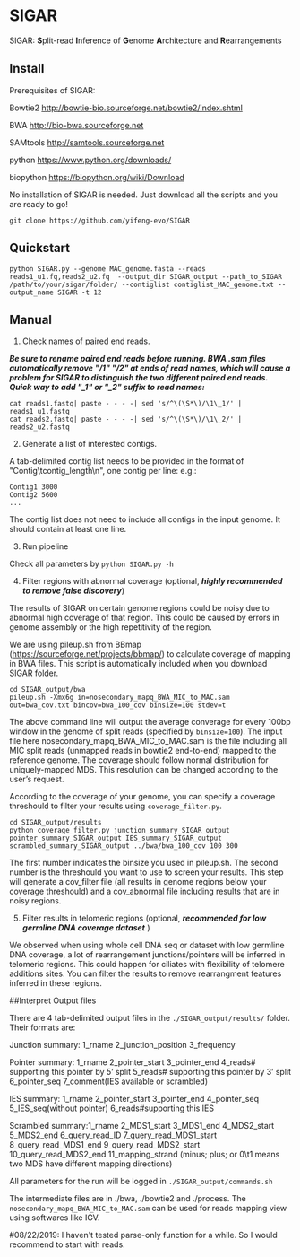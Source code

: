 # SIGAR
SIGAR: **S**plit-read **I**nference of **G**enome **A**rchitecture and **R**earrangements


## Install

Prerequisites of SIGAR:

Bowtie2 http://bowtie-bio.sourceforge.net/bowtie2/index.shtml

BWA http://bio-bwa.sourceforge.net

SAMtools http://samtools.sourceforge.net

python https://www.python.org/downloads/

biopython https://biopython.org/wiki/Download

No installation of SIGAR is needed. Just download all the scripts and you are ready to go!
```
git clone https://github.com/yifeng-evo/SIGAR 
```

## Quickstart
```
python SIGAR.py --genome MAC_genome.fasta --reads reads1_u1.fq,reads2_u2.fq  --output_dir SIGAR_output --path_to_SIGAR /path/to/your/sigar/folder/ --contiglist contiglist_MAC_genome.txt --output_name SIGAR -t 12
```

## Manual
1. Check names of paired end reads.

***Be sure to rename paired end reads before running. BWA .sam files automatically remove "/1" "/2" at ends of read names, which will cause a problem for SIGAR to distinguish the two different paired end reads. Quick way to add "_1" or "_2" suffix to read names:***
```
cat reads1.fastq| paste - - - -| sed 's/^\(\S*\)/\1\_1/' | reads1_u1.fastq
cat reads2.fastq| paste - - - -| sed 's/^\(\S*\)/\1\_2/' | reads2_u2.fastq
```

2. Generate a list of interested contigs.

A tab-delimited contig list needs to be provided in the format of "Contig\tcontig_length\n", one contig per line:
e.g.:
```
Contig1	3000
Contig2	5600
...
```
The contig list does not need to include all contigs in the input genome. It should contain at least one line.

3. Run pipeline

Check all parameters by `python SIGAR.py -h`

4. Filter regions with abnormal coverage (optional, ***highly recommended to remove false discovery***) 

The results of SIGAR on certain genome regions could be noisy due to abnormal high coverage of that region. This could be caused by errors in genome assembly or the high repetitivity of the region.

We are using pileup.sh from BBmap (https://sourceforge.net/projects/bbmap/) to calculate coverage of mapping in BWA files. This script is automatically included when you download SIGAR folder.

```
cd SIGAR_output/bwa
pileup.sh -Xmx6g in=nosecondary_mapq_BWA_MIC_to_MAC.sam out=bwa_cov.txt bincov=bwa_100_cov binsize=100 stdev=t
```
The above command line will output the average converage for every 100bp window in the genome of split reads (specified by `binsize=100`). The input file here nosecondary_mapq_BWA_MIC_to_MAC.sam is the file including all MIC split reads (unmapped reads in bowtie2 end-to-end) mapped to the reference genome. The coverage should follow normal distribution for uniquely-mapped MDS.
This resolution can be changed according to the user’s request.

According to the coverage of your genome, you can specify a coverage threshould to filter your results using `coverage_filter.py`.
```
cd SIGAR_output/results
python coverage_filter.py junction_summary_SIGAR_output pointer_summary_SIGAR_output IES_summary_SIGAR_output scrambled_summary_SIGAR_output ../bwa/bwa_100_cov 100 300
```
The first number indicates the binsize you used in pileup.sh. The second number is the threshould you want to use to screen your results. This step will generate a cov_filter file (all results in genome regions below your coverage threshould) and a cov_abnormal file including results that are in noisy regions.

5. Filter results in telomeric regions (optional, ***recommended for low germline DNA coverage dataset*** )

We observed when using whole cell DNA seq or dataset with low germline DNA coverage, a lot of rearrangement junctions/pointers will be inferred in telomeric regions. This could happen for ciliates with flexibility of telomere additions sites. You can filter the results to remove rearrangment features inferred in these regions.


##Interpret Output files

There are 4 tab-delimited output files in the `./SIGAR_output/results/` folder. Their formats are:

Junction summary: 1_rname    2_junction_position    3_frequency

Pointer summary: 1_rname    2_pointer_start    3_pointer_end    4_reads# supporting this pointer by 5’ split    5_reads# supporting this pointer by 3’ split    6_pointer_seq    7_comment(IES available or scrambled)

IES summary: 1_rname    2_pointer_start    3_pointer_end    4_pointer_seq    5_IES_seq(without pointer)    6_reads#supporting this IES

Scrambled summary:1_rname    2_MDS1_start    3_MDS1_end    4_MDS2_start    5_MDS2_end    6_query_read_ID    7_query_read_MDS1_start    8_query_read_MDS1_end    9_query_read_MDS2_start    10_query_read_MDS2_end    11_mapping_strand (minus; plus; or 0\t1 means two MDS have different mapping directions)

All parameters for the run will be logged in `./SIGAR_output/commands.sh`

The intermediate files are in ./bwa, ./bowtie2 and ./process. The `nosecondary_mapq_BWA_MIC_to_MAC.sam` can be used for reads mapping view using softwares like IGV. 


#08/22/2019:
I haven't tested parse-only function for a while. So I would recommend to start with reads. 
